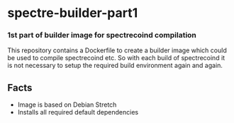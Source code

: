 # spectre-builder-part1
### 1st part of builder image for spectrecoind compilation

This repository contains a Dockerfile to create a builder image which could be used
to compile spectrecoind etc. So with each build of spectrecoind it is not 
necessary to setup the required build environment again and again.

## Facts
* Image is based on Debian Stretch
* Installs all required default dependencies
